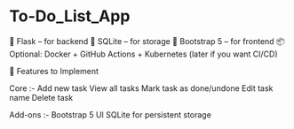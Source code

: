 # To-Do_List_App

🐍 Flask – for backend
💾 SQLite – for storage
🎨 Bootstrap 5 – for frontend
📦 Optional: Docker + GitHub Actions + Kubernetes (later if you want CI/CD)


🧱 Features to Implement

Core :- 
Add new task
View all tasks
Mark task as done/undone
Edit task name
Delete task

Add-ons :-
Bootstrap 5 UI
SQLite for persistent storage
